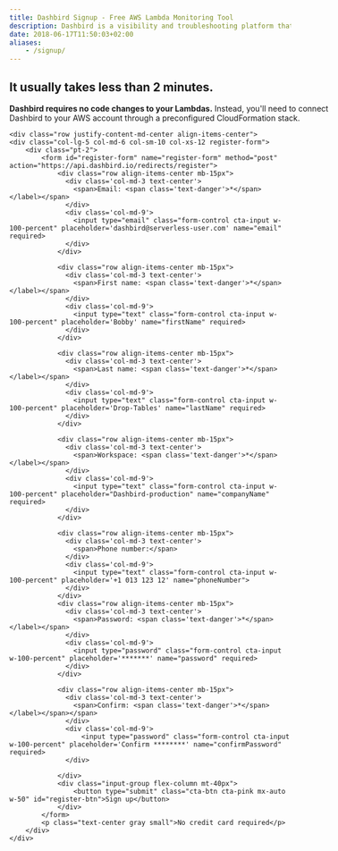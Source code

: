 ```yaml
---
title: Dashbird Signup - Free AWS Lambda Monitoring Tool
description: Dashbird is a visibility and troubleshooting platform that makes sense of all parts of serverless. It covers AWS Lambda, API Gateway, AWS X-Ray and doesn't require any code changes for the use.
date: 2018-06-17T11:50:03+02:00
aliases:
    - /signup/
---
```


<script>
  const sig = document
    .querySelectorAll('.sign-up')

  sig.forEach(function (el) {
    el.classList.add('active')
  })

    // .classList
</script>

<section class="container-fluid dark-bg pt-5 pb-5">
    <div style='width: 600px;' class='align-center mx-auto'>
      <h2 class="text-center pb-1"><span class="h4 underlined">It usually takes <b>less than 2 minutes</b>.</span></h2>
      <p><b>Dashbird requires no code changes to your Lambdas.</b> Instead, you'll need to connect Dashbird to your AWS account through a preconfigured CloudFormation stack.</p>
    </div>
    
    <div class="row justify-content-md-center align-items-center">
    <div class="col-lg-5 col-md-6 col-sm-10 col-xs-12 register-form">
        <div class="pt-2">
            <form id="register-form" name="register-form" method="post" action="https://api.dashbird.io/redirects/register">
                <div class="row align-items-center mb-15px">
                  <div class='col-md-3 text-center'>
                    <span>Email: <span class='text-danger'>*</span></label></span>
                  </div>
                  <div class='col-md-9'>
                    <input type="email" class="form-control cta-input w-100-percent" placeholder='dashbird@serverless-user.com' name="email" required>
                  </div>
                </div>

                <div class="row align-items-center mb-15px">
                  <div class='col-md-3 text-center'>
                    <span>First name: <span class='text-danger'>*</span></label></span>
                  </div>
                  <div class='col-md-9'>
                    <input type="text" class="form-control cta-input w-100-percent" placeholder='Bobby' name="firstName" required>
                  </div>
                </div>

                <div class="row align-items-center mb-15px">
                  <div class='col-md-3 text-center'>
                    <span>Last name: <span class='text-danger'>*</span></label></span>
                  </div>
                  <div class='col-md-9'>
                    <input type="text" class="form-control cta-input w-100-percent" placeholder='Drop-Tables' name="lastName" required>
                  </div>
                </div>

                <div class="row align-items-center mb-15px">
                  <div class='col-md-3 text-center'>
                    <span>Workspace: <span class='text-danger'>*</span></label></span>
                  </div>
                  <div class='col-md-9'>
                    <input type="text" class="form-control cta-input w-100-percent" placeholder="Dashbird-production" name="companyName" required>
                  </div>
                </div>

                <div class="row align-items-center mb-15px">
                  <div class='col-md-3 text-center'>
                    <span>Phone number:</span>
                  </div>
                  <div class='col-md-9'>
                    <input type="text" class="form-control cta-input w-100-percent" placeholder='+1 013 123 12' name="phoneNumber">
                  </div>
                </div>
                <div class="row align-items-center mb-15px">
                  <div class='col-md-3 text-center'>
                    <span>Password: <span class='text-danger'>*</span></label></span>
                  </div>
                  <div class='col-md-9'>
                    <input type="password" class="form-control cta-input w-100-percent" placeholder='*******' name="password" required>
                  </div>
                </div>

                <div class="row align-items-center mb-15px">
                  <div class='col-md-3 text-center'>
                    <span>Confirm: <span class='text-danger'>*</span></label></span></span>
                  </div>
                  <div class='col-md-9'>
                      <input type="password" class="form-control cta-input w-100-percent" placeholder='Confirm ********' name="confirmPassword" required>
                  </div>
                    
                </div>
                <div class="input-group flex-column mt-40px"> 
                    <button type="submit" class="cta-btn cta-pink mx-auto w-50" id="register-btn">Sign up</button>
                </div>
            </form>
            <p class="text-center gray small">No credit card required</p>
        </div>
    </div>
  </div>
</section>

<script>
  fbq('track', 'ViewContent', {
    content_ids: 'register',
  });
</script>
